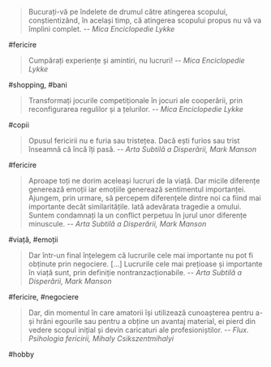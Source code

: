 >Bucurați-vă pe îndelete de drumul către atingerea scopului, conștientizând, în același timp, că atingerea scopului propus nu vă va împlini complet.
> -- <cite>Mica Enciclopedie Lykke</cite>

#fericire

>Cumpărați experiențe și amintiri, nu lucruri!
> -- <cite>Mica Enciclopedie Lykke</cite>

#shopping, #bani

>Transformați jocurile competiționale în jocuri ale cooperării, prin reconfigurarea regulilor și a țelurilor.
> -- <cite>Mica Enciclopedie Lykke</cite>

#copii

>Opusul fericirii nu e furia sau tristețea. Dacă ești furios sau trist înseamnă că încă îți pasă.
> -- <cite>Arta Subtilă a Disperării, Mark Manson</cite>

#fericire

>Aproape toți ne dorim aceleași lucruri de la viață. Dar micile diferențe generează emoții iar emoțiile generează sentimentul importanței. Ajungem, prin urmare, să percepem diferențele dintre noi ca fiind mai importante decât similaritățile. Iată adevărata tragedie a omului. Suntem condamnați la un conflict perpetuu în jurul unor diferențe minuscule.
> -- <cite>Arta Subtilă a Disperării, Mark Manson</cite>

#viață, #emoții

>Dar într-un final înțelegem că lucrurile cele mai importante nu pot fi obținute prin negociere. [...] Lucrurile cele mai prețioase și importante în viață sunt, prin definiție nontranzacționabile. 
> -- <cite>Arta Subtilă a Disperării, Mark Manson</cite>

#fericire, #negociere

>Dar, din momentul în care amatorii își utilizează cunoașterea pentru a-și hrăni egourile sau pentru a obține un avantaj material, ei pierd din vedere scopul inițial și devin caricaturi ale profesioniștilor.
> -- <cite>Flux. Psihologia fericirii, Mihaly Csikszentmihalyi</cite>

#hobby
